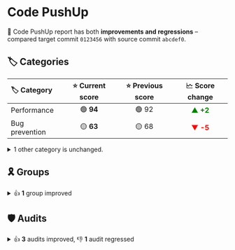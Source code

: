 # Code PushUp

🤨 Code PushUp report has both **improvements and regressions** – compared target commit `0123456` with source commit `abcdef0`.

## 🏷️ Categories

|🏷️ Category|⭐ Current score|⭐ Previous score|🗠 Score change|
|:--|:--:|:--:|:--:|
|Performance|🟢 **94**|🟢 92|<span style="color: green">▲ **+2**</span>|
|Bug prevention|🟡 **63**|🟡 68|<span style="color: red">▼ **-5**</span>|

<details>
<summary>1 other category is unchanged.</summary>

- Code style: 🟡 **54**

</details>


## 🎗️ Groups

<details>
<summary>👍 <strong>1</strong> group improved</summary>

|🔌 Plugin|🎗️ Group|⭐ Current score|⭐ Previous score|🗠 Score change|
|:--|:--|:--:|:--:|:--:|
|Lighthouse|Performance|🟢 **94**|🟢 92|<span style="color: green">▲ **+2**</span>|

1 other group is unchanged.

</details>


## 🛡️ Audits

<details>
<summary>👍 <strong>3</strong> audits improved, 👎 <strong>1</strong> audit regressed</summary>

|🔌 Plugin|🛡️ Audit|📏 Current value|📏 Previous value|🗠 Value change|
|:--|:--|:--:|:--:|:--:|
|ESLint|Disallow unused variables|🟥 **1 error**|🟩 passed|<span style="color: red">▲ **+∞%**</span>|
|Lighthouse|First Contentful Paint|🟨 **1.1 s**|🟨 1.2 s|<span style="color: green">▼ **-4%**</span>|
|Lighthouse|Largest Contentful Paint|🟨 **1.4 s**|🟨 1.5 s|<span style="color: green">▼ **-8%**</span>|
|Lighthouse|Speed Index|🟩 **1.1 s**|🟩 1.2 s|<span style="color: green">▼ **-4%**</span>|

48 other audits are unchanged.

</details>
